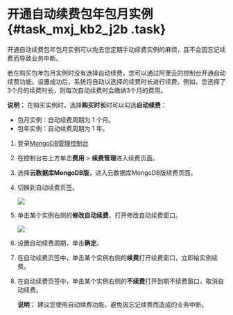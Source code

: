 # 开通自动续费包年包月实例 {#task_mxj_kb2_j2b .task}

开通自动续费包年包月实例可以免去您定期手动续费实例的麻烦，且不会因忘记续费而导致业务中断。

若在购买包年包月实例时没有选择自动续费，您可以通过阿里云的控制台开通自动续费功能。设置成功后，系统将自动以选择的续费时长进行续费。例如，您选择了3个月的续费时长，则每次自动续费时会缴纳3个月的费用。

**说明：** 在购买实例时，选择**购买时长**时可以勾选**自动续费**：

-   包月实例：自动续费周期为 1 个月。
-   包年实例：自动续费周期为 1 年。

1.  登录[MongoDB管理控制台](https://mongodb.console.aliyun.com/#/mongodb/list) 
2.  在控制台右上方单击**费用** \> **续费管理**进入续费页面。 
3.  选择**云数据库MongoDB版**，进入云数据库MongoDB版续费页面。 
4.  切换到自动续费页签。 

    ![](http://static-aliyun-doc.oss-cn-hangzhou.aliyuncs.com/assets/img/15365/15532399406740_zh-CN.png)

5.  单击某个实例右侧的**修改自动续费**，打开修改自动续费窗口。 

    ![](http://static-aliyun-doc.oss-cn-hangzhou.aliyuncs.com/assets/img/15365/15532399406739_zh-CN.png)

6.  设置自动续费周期，单击**确定**。 
7.  在自动续费页签中，单击某个实例右侧的**续费**打开续费窗口，立即给实例续费。 
8.  在自动续费页签中，单击某个实例右侧的**不续费**打开到期不续费窗口，取消自动续费。 

    **说明：** 建议您使用自动续费功能，避免因忘记续费而造成的业务中断。


